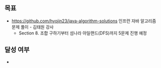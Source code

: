 ## 목표

- https://github.com/hyojin23/java-algorithm-solutions 인프런 자바 알고리즘 문제 풀이 - 김태원 강사
  - Section 8. 조합 구하기부터 섬나라 아일랜드(DFS)까지 5문제 진행 예정

## 달성 여부
- 
